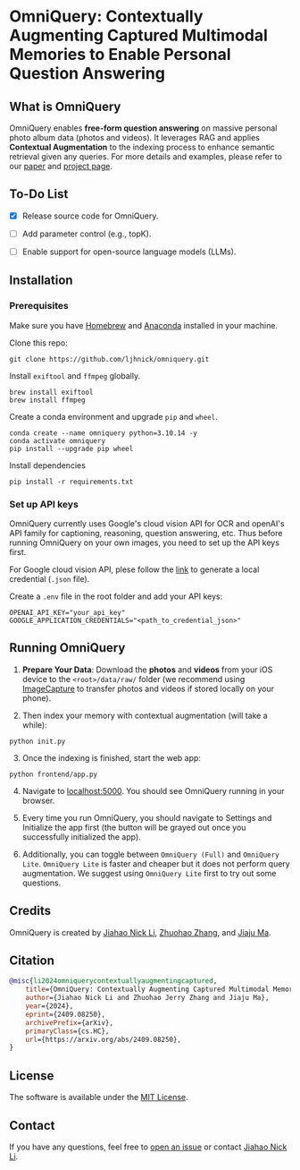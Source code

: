 # OmniQuery: Contextually Augmenting Captured Multimodal Memories to Enable Personal Question Answering

## What is OmniQuery
OmniQuery enables **free-form question answering** on massive personal photo album data (photos and videos). It leverages RAG and applies **Contextual Augmentation** to the indexing process to enhance semantic retrieval given any queries. For more details and examples, please refer to our [paper](https://arxiv.org/abs/2409.08250) and [project page](https://jiahaoli.net/omniquery/).


## To-Do List

- [x] Release source code for OmniQuery.
- [ ] Add parameter control (e.g., topK).
- [ ] Enable support for open-source language models (LLMs).


## Installation
### Prerequisites

Make sure you have [Homebrew](https://brew.sh/) and [Anaconda](https://www.anaconda.com/download) installed in your machine.

Clone this repo:
```
git clone https://github.com/ljhnick/omniquery.git
```

Install `exiftool` and `ffmpeg` globally.
```
brew install exiftool
brew install ffmpeg
```
Create a conda environment and upgrade `pip` and `wheel`.
```
conda create --name omniquery python=3.10.14 -y
conda activate omniquery
pip install --upgrade pip wheel
```
Install dependencies
```
pip install -r requirements.txt
```

### Set up API keys
OmniQuery currently uses Google's cloud vision API for OCR and openAI's API family for captioning, reasoning, question answering, etc.
Thus before running OmniQuery on your own images, you need to set up the API keys first.

For Google cloud vision API, plese follow the [link](https://cloud.google.com/docs/authentication/provide-credentials-adc#local-user-cred) to generate a local credential (`.json` file). 

Create a `.env` file in the root folder and add your API keys:
```
OPENAI_API_KEY="your_api_key"
GOOGLE_APPLICATION_CREDENTIALS="<path_to_credential_json>"
```

## Running OmniQuery
1. **Prepare Your Data**: Download the **photos** and **videos** from your iOS device to the `<root>/data/raw/` folder (we recommend using [ImageCapture](https://support.apple.com/guide/image-capture/imgcp1003/mac) to transfer photos and videos if stored locally on your phone).

2. Then index your memory with contextual augmentation (will take a while):
```
python init.py
```

3. Once the indexing is finished, start the web app:
```
python frontend/app.py
```

4. Navigate to [localhost:5000](http://127.0.0.1:5000). You should see OmniQuery running in your browser. 

5. Every time you run OmniQuery, you should navigate to Settings and Initialize the app first (the button will be grayed out once you successfully initialized the app). 

6. Additionally, you can toggle between `OmniQuery (Full)` and `OmniQuery Lite`. `OmniQuery Lite` is faster and cheaper but it does not perform query augmentation. We suggest using `OmniQuery Lite` first to try out some questions.

## Credits
OmniQuery is created by [Jiahao Nick Li](https://jiahaoli.net/), [Zhuohao Zhang](https://zhuohaozhang.com/), and [Jiaju Ma](https://majiaju.io/).

## Citation
```bibtex
@misc{li2024omniquerycontextuallyaugmentingcaptured,
    title={OmniQuery: Contextually Augmenting Captured Multimodal Memory to Enable Personal Question Answering}, 
    author={Jiahao Nick Li and Zhuohao Jerry Zhang and Jiaju Ma},
    year={2024},
    eprint={2409.08250},
    archivePrefix={arXiv},
    primaryClass={cs.HC},
    url={https://arxiv.org/abs/2409.08250}, 
}
```


## License

The software is available under the [MIT License](https://github.com/poloclub/wizmap/blob/master/LICENSE).

## Contact

If you have any questions, feel free to [open an issue](https://github.com/ljhnick/omniquery/issues/new) or contact [Jiahao Nick Li](https://jiahaoli.net/).